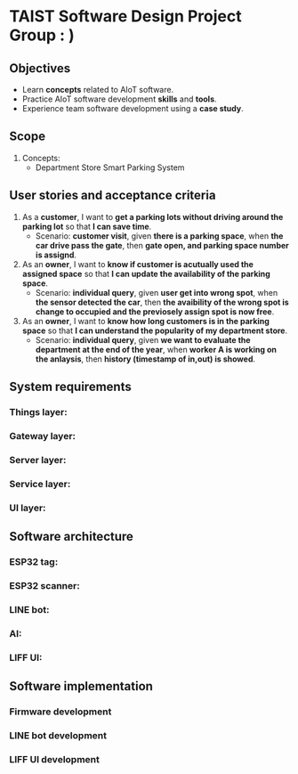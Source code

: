 # TAIST Software Design Project Group : )

## Objectives
* Learn **concepts** related to AIoT software.
* Practice AIoT software development **skills** and **tools**.
* Experience team software development using a **case study**.

## Scope
1. Concepts: 
   * Department Store Smart Parking System

## User stories and acceptance criteria
1. As a **customer**, I want to **get a parking lots without driving around the parking lot** so that **I can save time**.
   * Scenario: **customer visit**, given **there is a parking space**, when **the car drive pass the gate**, then **gate open, and parking space number is assignd**. 
2. As an **owner**, I want to **know if customer is acutually used the assigned space** so that **I can update the availability of the parking space**.
   * Scenario: **individual query**, given **user get into wrong spot**, when **the sensor detected the car**, then **the avaibility of the wrong spot is change to occupied and the previosely assign spot is now free**.
3. As an **owner**, I want to **know how long customers is in the parking space** so that **I can understand the popularity of my department store**.
   * Scenario: **individual query**, given **we want to evaluate the department at the end of the year**, when **worker A is working on the anlaysis**, then **history (timestamp of in,out) is showed**.
   
## System requirements
### Things layer:

### Gateway layer:

### Server layer:

### Service layer:

### UI layer:

## Software architecture
### ESP32 tag:

### ESP32 scanner:

### LINE bot:

### AI:

### LIFF UI: 

## Software implementation
### Firmware development

### LINE bot development

### LIFF UI development
